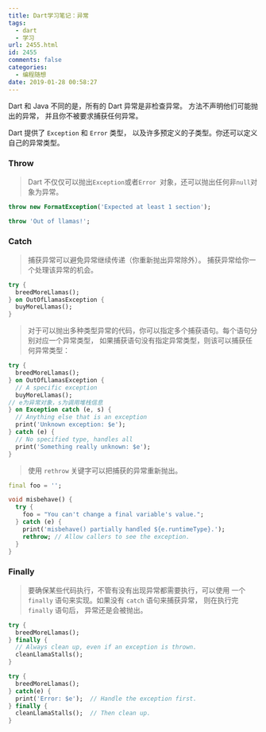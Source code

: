 ```yaml
---
title: Dart学习笔记：异常
tags:
  - dart
  - 学习
url: 2455.html
id: 2455
comments: false
categories:
  - 编程随想
date: 2019-01-28 00:58:27
---
```


Dart 和 Java 不同的是，所有的 Dart 异常是非检查异常。 方法不声明他们可能抛出的异常， 并且你不被要求捕获任何异常。

Dart 提供了 `Exception` 和 `Error` 类型， 以及许多预定义的子类型。你还可以定义自己的异常类型。

### Throw

> Dart 不仅仅可以抛出`Exception`或者`Error `对象，还可以抛出任何非`null`对象为异常。

```dart
throw new FormatException('Expected at least 1 section');

throw 'Out of llamas!';
```

### Catch

> 捕获异常可以避免异常继续传递（你重新抛出异常除外）。 捕获异常给你一个处理该异常的机会。

```dart
try {
  breedMoreLlamas();
} on OutOfLlamasException {
  buyMoreLlamas();
}
```

> 对于可以抛出多种类型异常的代码，你可以指定多个捕获语句。每个语句分别对应一个异常类型， 如果捕获语句没有指定异常类型，则该可以捕获任何异常类型：

```dart
try {
  breedMoreLlamas();
} on OutOfLlamasException {
  // A specific exception
  buyMoreLlamas();
// e为异常对象，s为调用堆栈信息
} on Exception catch (e, s) {
  // Anything else that is an exception
  print('Unknown exception: $e');
} catch (e) {
  // No specified type, handles all
  print('Something really unknown: $e');
}
```

> 使用 `rethrow` 关键字可以把捕获的异常重新抛出。

```dart
final foo = '';

void misbehave() {
  try {
    foo = "You can't change a final variable's value.";
  } catch (e) {
    print('misbehave() partially handled ${e.runtimeType}.');
    rethrow; // Allow callers to see the exception.
  }
}
```

### Finally

> 要确保某些代码执行，不管有没有出现异常都需要执行，可以使用 一个 `finally` 语句来实现。如果没有 `catch` 语句来捕获异常， 则在执行完 `finally` 语句后， 异常还是会被抛出。

```dart
try {
  breedMoreLlamas();
} finally {
  // Always clean up, even if an exception is thrown.
  cleanLlamaStalls();
}

try {
  breedMoreLlamas();
} catch(e) {
  print('Error: $e');  // Handle the exception first.
} finally {
  cleanLlamaStalls();  // Then clean up.
}
```
